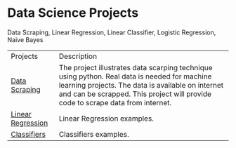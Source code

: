 # Data Science Projects 
Data Scraping, Linear Regression, Linear Classifier, Logistic Regression, Naive Bayes
<table>
    <tr>
        <td>Projects</td>
        <td>Description</td>
    </tr>
    <tr>
        <td> <a href='https://github.com/rajan2275/Data-Science-Projects/tree/master/Data%20Scaraping'>Data Scraping</a></td>
        <td>The project illustrates data scarping technique
        using python. Real data is needed for machine learning projects. The data is available on internet and can be scrapped. This project
        will provide code to scrape data from internet.</td>
    </tr>
    <tr>
        <td> <a href='https://github.com/rajan2275/Data-Science-Projects/tree/master/Linear%20Regression'>Linear Regression</a></td>
        <td>Linear Regression examples.</td>
    </tr>
    <tr>
         <td> <a href='https://github.com/rajan2275/Data-Science-Projects/tree/master/Classifiers'>Classifiers</a></td>
           <td>Classifiers examples.</td>
    </tr>
</table>

